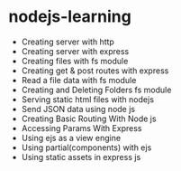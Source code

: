 # nodejs-learning

- Creating server with http
- Creating server with express
- Creating files with fs module
- Creating get & post routes with express
- Read a file data with fs module
- Creating and Deleting Folders fs module
- Serving static html files with nodejs
- Send JSON data using node js
- Creating Basic Routing With Node js
- Accessing Params With Express
- Using ejs as a view engine
- Using partial(components) with ejs
- Using static assets in express js
